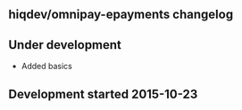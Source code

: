 hiqdev/omnipay-epayments changelog
----------------------------------

## Under development

- Added basics

## Development started 2015-10-23

